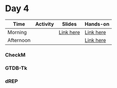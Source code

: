 # Day 4

| Time      | Activity                     | Slides                                        | Hands-on                                   |
|-----------|------------------------------|-----------------------------------------------|--------------------------------------------|
| Morning   |  | [Link here](genome-resolced-metagenomics.pdf) | [Link here](#genome-resolved-metagenomics) |
| Afternoon |  |                                               | [Link here](#genome-resolved-metagenomics) |

### CheckM

### GTDB-Tk

### dREP